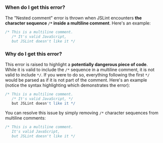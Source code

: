 <!---
{
    "titles": [
        "Nested comment"
    ],
    "slugs": [
        "nested-comment"
    ],
    "linters": [
        "jslint"
    ],
    "author": "jallardice"
}
-->

### When do I get this error?

The "Nested comment" error is thrown when JSLint encounters **the character sequence `/*` inside a multiline comment**. Here's an example:

<!---
{
    "linter": "jslint"
}
-->
```javascript
/* This is a multiline comment.
   /* It's valid JavaScript,
   but JSLint doesn't like it */
```

### Why do I get this error?

This error is raised to highlight a **potentially dangerous piece of code**.
While it is valid to include the `/*` sequence in a multiline comment, it is not
valid to include `*/`. If you were to do so, everything following the first `*/`
would be parsed as if it is not part of the comment. Here's an example (notice
the syntax highlighting which demonstrates the error):

<!---
{
    "linter": "jslint"
}
-->
```javascript
/* This is a multiline comment.
   /* It's valid JavaScript, */
   but JSLint doesn't like it */
```

You can resolve this issue by simply removing `/*` character sequences from multiline comments:

<!---
{
    "linter": "jslint"
}
-->
```javascript
/* This is a multiline comment.
   It's valid JavaScript,
   but JSLint doesn't like it */
```
